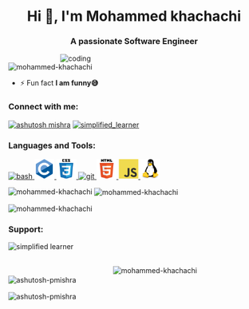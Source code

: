 <h1 align="center">Hi 👋, I'm Mohammed khachachi</h1>
<h3 align="center">A passionate Software Engineer</h3>

<img
  align="right"
  alt="coding"
  width="400"
  src="https://user-images.githubusercontent.com/55389276/140866485-8fb1c876-9a8f-4d6a-98dc-08c4981eaf70.gif"
/>

<p align="left">
  <img
    src="https://komarev.com/ghpvc/?username=mohammed-khachachi&label=Profile%20views&color=0e75b6&style=flat"
    alt="mohammed-khachachi"
  />
</p>

- ⚡ Fun fact **I am funny😅**

<h3 align="left">Connect with me:</h3>
<p align="left">
  <a href="https://www.linkedin.com/in/mohammed-khachachi/" target="blank"
    ><img
      align="center"
      src="https://raw.githubusercontent.com/rahuldkjain/github-profile-readme-generator/master/src/images/icons/Social/linked-in-alt.svg"
      alt="ashutosh mishra"
      height="30"
      width="40"
  /></a>
  <a href="https://www.instagram.com/mohammed_khachachi/" target="blank"
    ><img
      align="center"
      src="https://raw.githubusercontent.com/rahuldkjain/github-profile-readme-generator/master/src/images/icons/Social/instagram.svg"
      alt="simplified_learner"
      height="30"
      width="40"
  /></a>
</p>

<h3 align="left">Languages and Tools:</h3>
<p align="left">
  <a href="https://www.gnu.org/software/bash/" target="_blank" rel="noreferrer">
    <img
      src="https://www.vectorlogo.zone/logos/gnu_bash/gnu_bash-icon.svg"
      alt="bash"
      width="40"
      height="40"
    />
  </a>
  <a href="https://www.cprogramming.com/" target="_blank" rel="noreferrer">
    <img
      src="https://raw.githubusercontent.com/devicons/devicon/master/icons/c/c-original.svg"
      alt="c"
      width="40"
      height="40"
    />
  </a>
  <a href="https://www.w3schools.com/css/" target="_blank" rel="noreferrer">
    <img
      src="https://raw.githubusercontent.com/devicons/devicon/master/icons/css3/css3-original-wordmark.svg"
      alt="css3"
      width="40"
      height="40"
    />
  </a>
  <a href="https://git-scm.com/" target="_blank" rel="noreferrer">
    <img
      src="https://www.vectorlogo.zone/logos/git-scm/git-scm-icon.svg"
      alt="git"
      width="40"
      height="40"
    />
  </a>
  <a href="https://www.w3.org/html/" target="_blank" rel="noreferrer">
    <img
      src="https://raw.githubusercontent.com/devicons/devicon/master/icons/html5/html5-original-wordmark.svg"
      alt="html5"
      width="40"
      height="40"
    />
  </a>
  <a
    href="https://developer.mozilla.org/en-US/docs/Web/JavaScript"
    target="_blank"
    rel="noreferrer"
  >
    <img
      src="https://raw.githubusercontent.com/devicons/devicon/master/icons/javascript/javascript-original.svg"
      alt="javascript"
      width="40"
      height="40"
    />
  </a>
  <a href="https://www.linux.org/" target="_blank" rel="noreferrer">
    <img
      src="https://raw.githubusercontent.com/devicons/devicon/master/icons/linux/linux-original.svg"
      alt="linux"
      width="40"
      height="40"
    />
  </a>
</p>

<p>
  <img
    align="left"
    src="https://github-readme-stats.vercel.app/api/top-langs?username=mohammed-khachachi&show_icons=true&locale=en&layout=compact"
    alt="mohammed-khachachi"
  />
</p>

<p>
  &nbsp;<img
    align="center"
    src="https://github-readme-stats.vercel.app/api?username=mohammed-khachachi&show_icons=true&locale=en"
    alt="mohammed-khachachi"
  />
</p>

<p>
  <img
    align="center"
    src="https://github-readme-streak-stats.herokuapp.com/?user=mohammed-khachachi&"
    alt="mohammed-khachachi"
  />
</p>

<h3 align="left">Support:</h3>
<p>
  <a href="https://www.buymeacoffee.com/simplified">
    <img
      align="left"
      src="https://cdn.buymeacoffee.com/buttons/v2/default-yellow.png"
      height="50"
      width="210"
      alt="simplified learner"
  /></a>
</p>
<br /><br />

<p>
  <img
    align="left"
    src="https://github-readme-stats.vercel.app/api/top-langs?username=mohammed-khachachi&show_icons=true&locale=en&layout=compact"
    alt="mohammed-khachachi"
  />
</p>

<p>
  &nbsp;<img
    align="center"
    src="https://github-readme-stats.vercel.app/api?username=ashutosh-pmishra&show_icons=true&locale=en"
    alt="ashutosh-pmishra"
  />
</p>

<p>
  <img
    align="center"
    src="https://github-readme-streak-stats.herokuapp.com/?user=mohammed-khachachi&"
    alt="ashutosh-pmishra"
  />
</p>
